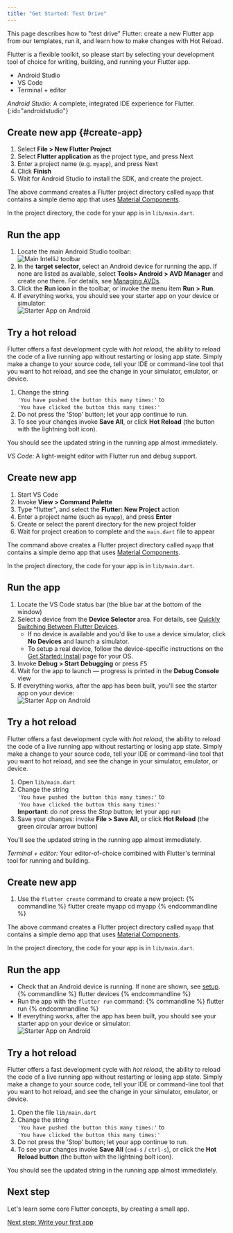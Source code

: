```yaml
---
title: "Get Started: Test Drive"
---
```


This page describes how to "test drive" Flutter: create a new Flutter app from
our templates, run it, and learn how to make changes with Hot Reload.

Flutter is a flexible toolkit, so please start by selecting your development
tool of choice for writing, building, and running your Flutter app.

<div id="tab-set-install">

<ul class="tabs__top-bar">
    <li class="tab-link current" data-tab="tab-install-androidstudio">Android Studio</li>
    <li class="tab-link" data-tab="tab-install-vscode">VS Code</li>
    <li class="tab-link" data-tab="tab-install-terminal">Terminal + editor</li>
</ul>

<div id="tab-install-androidstudio" class="tabs__content current" markdown="1">

*Android Studio:* A complete, integrated IDE experience for Flutter.
{:id="androidstudio"}

## Create new app {#create-app}

   1. Select **File > New Flutter Project**
   1. Select **Flutter application** as the project type, and press Next
   1. Enter a project name (e.g. `myapp`), and press Next
   1. Click **Finish**
   1. Wait for Android Studio to install the SDK, and create the project.

The above command creates a Flutter project directory called `myapp`
that contains a simple demo
app that uses [Material Components](https://material.io/guidelines/).

In the project directory, the code for your app is in `lib/main.dart`.

## Run the app

   1. Locate the main Android Studio toolbar:<br>
      ![Main IntelliJ toolbar](/tools/images/main-toolbar.png)
   1. In the **target selector**, select an Android device for running the app.
      If none are listed as available, select **Tools> Android > AVD Manager** and
      create one there. For details, see [Managing
      AVDs](https://developer.android.com/studio/run/managing-avds.html).
   1. Click the **Run icon** in the toolbar, or invoke the menu item **Run >
      Run**.
   1. If everything works, you should see your starter app on your device or
      simulator:<br>
      ![Starter App on Android](/images/flutter-starter-app-android.png)

## Try a hot reload

Flutter offers a fast development cycle with _hot reload_, the ability to reload
the code of a live running app without restarting or losing app state. Simply
make a change to your source code, tell your IDE or command-line tool that you
want to hot reload, and see the change in your simulator, emulator, or device.

  1. Change the string<br>`'You have pushed the button this many times:'`
     to<br>`'You have clicked the button this many times:'`
  1. Do not press the 'Stop' button; let your app continue to run.
  1. To see your changes invoke **Save All**, or click
     **Hot Reload** (the button with the lightning bolt icon).

You should see the updated string in the running app almost immediately.

</div>

<div id="tab-install-vscode" class="tabs__content" markdown="1">

*VS Code:* A light-weight editor with Flutter run and debug support.

## Create new app

  1. Start VS Code
  1. Invoke **View > Command Palette**
  1. Type "flutter", and select the **Flutter: New Project** action
  1. Enter a project name (such as `myapp`), and press **Enter**
  1. Create or select the parent directory for the new project folder
  1. Wait for project creation to complete and the `main.dart`
     file to appear

The command above creates a Flutter project directory called `myapp` that
contains a simple demo
app that uses [Material Components](https://material.io/guidelines).

In the project directory, the code for your app is in `lib/main.dart`.

## Run the app

 1. Locate the VS Code status bar (the blue bar at the bottom of the window)
 1. Select a device from the **Device Selector** area.
    For details, see [Quickly Switching Between Flutter Devices][].
    - If no device is available and you'd like to use a device simulator,
      click **No Devices** and launch a simulator.
    - To setup a real device, follow the device-specific instructions on the
      [Get Started: Install](/get-started/install) page for your OS.
 1. Invoke **Debug > Start Debugging** or press <kbd>F5</kbd>
 1. Wait for the app to launch &mdash; progress is printed
    in the **Debug Console** view
 1. If everything works, after the app has been built, you'll see the
    starter app on your device:<br>
    ![Starter App on Android](/images/flutter-starter-app-android.png)

[Quickly Switching Between Flutter Devices]: https://dartcode.org/docs/quickly-switching-between-flutter-devices

## Try a hot reload

Flutter offers a fast development cycle with _hot reload_, the ability to reload
the code of a live running app without restarting or losing app state. Simply
make a change to your source code, tell your IDE or command-line tool that you
want to hot reload, and see the change in your simulator, emulator, or device.

 1. Open `lib/main.dart`
 1. Change the string<br>
    `'You have pushed the button this many times:'` to<br>
    `'You have clicked the button this many times:'`<br>
    **Important**: do _not_ press the _Stop_ button; let your app run
 1. Save your changes: invoke **File > Save All**,
    or click **Hot Reload** (the green circular arrow button)

You'll see the updated string in the running app almost immediately.

</div>

<div id="tab-install-terminal" class="tabs__content" markdown="1">

*Terminal + editor:* Your editor-of-choice combined with Flutter's terminal tool
for running and building.

## Create new app

   1. Use the `flutter create` command to create a new project:
   {% commandline %}
   flutter create myapp
   cd myapp
   {% endcommandline %}

The above command creates a Flutter project directory called `myapp` that
contains a simple demo app that uses
[Material Components](https://material.io/guidelines/).

In the project directory, the code for your app is in `lib/main.dart`.

## Run the app

   * Check that an Android device is running. If none are shown, see
     [setup](/get-started/install).
   {% commandline %}
   flutter devices
   {% endcommandline %}
   * Run the app with the `flutter run` command:
   {% commandline %}
   flutter run
   {% endcommandline %}
   * If everything works, after the app has been built, you should see your
      starter app on your device or simulator:<br>
      ![Starter App on Android](/images/flutter-starter-app-android.png)

## Try a hot reload

Flutter offers a fast development cycle with _hot reload_, the ability to reload
the code of a live running app without restarting or losing app state. Simply
make a change to your source code, tell your IDE or command-line tool that you
want to hot reload, and see the change in your simulator, emulator, or device.

  1. Open the file `lib/main.dart`
  1. Change the string<br>`'You have pushed the button this many times:'`
     to<br>`'You have clicked the button this many times:'`
  1. Do not press the 'Stop' button; let your app continue to run.
  1. To see your changes invoke **Save All** (`cmd-s` / `ctrl-s`), or click the
     **Hot Reload button** (the button with the lightning bolt icon).

You should see the updated string in the running app almost immediately.

</div>

</div>

## Next step

Let's learn some core Flutter concepts, by creating a small app.

[Next step: Write your first app](/get-started/codelab)
